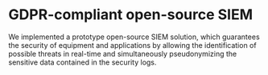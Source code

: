 # GDPR-compliant open-source SIEM
We implemented a prototype open-source SIEM solution, which guarantees the security of equipment and applications by allowing the identification of possible threats in real-time and simultaneously pseudonymizing the sensitive data contained in the security logs.
